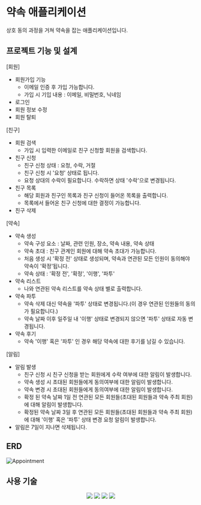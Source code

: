 # 약속 애플리케이션

상호 동의 과정을 거쳐 약속을 잡는 애플리케이션입니다.

## 프로젝트 기능 및 설계

[회원]
  - 회원가입 기능
    - 이메일 인증 후 가입 가능합니다.
    - 가입 시 기입 내용 : 이메일, 비밀번호, 닉네임
  - 로그인
  - 회원 정보 수정
  - 회원 탈퇴
    
[친구]
  - 회원 검색
    - 가입 시 입력한 이메일로 친구 신청할 회원을 검색합니다.
  - 친구 신청
    - 친구 신청 상태 : 요청, 수락, 거절
    - 친구 신청 시 '요청' 상태로 됩니다.
    - 요청 상대의 수락이 필요합니다. 수락하면 상태 '수락'으로 변경됩니다.
  - 친구 목록
    - 해당 회원과 친구인 목록과 친구 신청이 들어온 목록을 출력합니다.
    - 목록에서 들어온 친구 신청에 대한 결정이 가능합니다.
  - 친구 삭제
    
[약속]
  - 약속 생성
    - 약속 구성 요소 : 날짜, 관련 인원, 장소, 약속 내용, 약속 상태
    - 약속 초대 : 친구 관계인 회원에 대해 약속 초대가 가능합니다.
    - 처음 생성 시 '확정 전' 상태로 생성되며, 약속과 연관된 모든 인원이 동의해야 약속이 '확정'됩니다.
    - 약속 상태 : '확정 전', '확정', '이행', '파투'
  - 약속 리스트
    - 나와 연관된 약속 리스트를 약속 상태 별로 출력합니다.
  - 약속 파투
    - 약속 삭제 대신 약속을 '파투' 상태로 변경됩니다.(이 경우 연관된 인원들의 동의가 필요합니다.)
    - 약속 날짜 이후 일주일 내 '이행' 상태로 변경되지 않으면 '파투' 상태로 자동 변경됩니다.
  - 약속 후기
    - 약속 '이행' 혹은 '파투' 인 경우 해당 약속에 대한 후기를 남길 수 있습니다.
      
[알림]
  - 알림 발생
    - 친구 신청 시 친구 신청을 받는 회원에게 수락 여부에 대한 알림이 발생합니다.
    - 약속 생성 시 초대된 회원들에게 동의여부에 대한 알림이 발생합니다.
    - 약속 변경 시 초대된 회원들에게 동의여부에 대한 알림이 발생합니다.
    - 확정 된 약속 날짜 1일 전 연관된 모든 회원들(초대된 회원들과 약속 주최 회원)에 대해 알림이 발생합니다.
    - 확정된 약속 날짜 3일 후 연관된 모든 회원들(초대된 회원들과 약속 주최 회원)에 대해 '이행' 혹은 '파투' 상태 변경 요청 알림이 발생합니다.
  - 알림은 7일이 지나면 삭제됩니다.

## ERD

![Appointment](https://github.com/KimMunjin/appointment/assets/115455126/c5cd802a-039d-4a5c-90ea-8a3b1b82dcbc)




## 사용 기술
<div align=center>
<img src="https://img.shields.io/badge/java-007396?style=for-the-badge&logo=java&logoColor=white">
<img src="https://img.shields.io/badge/mariaDB-003545?style=for-the-badge&logo=mariaDB&logoColor=white"> 
<img src="https://img.shields.io/badge/spring-6DB33F?style=for-the-badge&logo=spring&logoColor=white">
<img src="https://img.shields.io/badge/git-F05032?style=for-the-badge&logo=git&logoColor=white">
</div>

